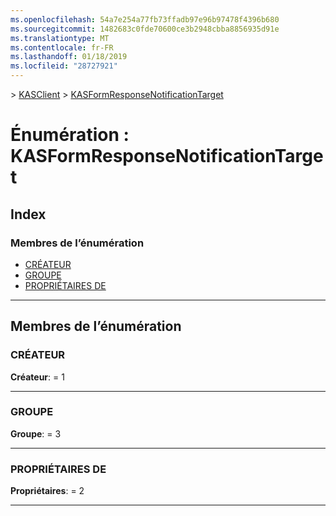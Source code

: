 ```yaml
---
ms.openlocfilehash: 54a7e254a77fb73ffadb97e96b97478f4396b680
ms.sourcegitcommit: 1482683c0fde70600ce3b2948cbba8856935d91e
ms.translationtype: MT
ms.contentlocale: fr-FR
ms.lasthandoff: 01/18/2019
ms.locfileid: "28727921"
---
```

[](../README.md) > [KASClient](../modules/kasclient.md) > [KASFormResponseNotificationTarget](../enums/kasclient.kasformresponsenotificationtarget.md)

# <a name="enumeration-kasformresponsenotificationtarget"></a>Énumération : KASFormResponseNotificationTarget

## <a name="index"></a>Index

### <a name="enumeration-members"></a>Membres de l’énumération

* [CRÉATEUR](kasclient.kasformresponsenotificationtarget.md#creator)
* [GROUPE](kasclient.kasformresponsenotificationtarget.md#group)
* [PROPRIÉTAIRES DE](kasclient.kasformresponsenotificationtarget.md#owners)

---

## <a name="enumeration-members"></a>Membres de l’énumération

<a id="creator"></a>

###  <a name="creator"></a>CRÉATEUR

**Créateur**: = 1

___

<a id="group"></a>

###  <a name="group"></a>GROUPE

**Groupe**: = 3

___

<a id="owners"></a>

###  <a name="owners"></a>PROPRIÉTAIRES DE

**Propriétaires**: = 2

___

